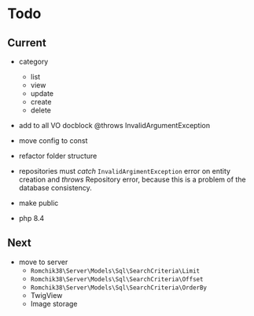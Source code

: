 # Todo

## Current

- category
  - list
  - view
  - update
  - create
  - delete

- add to all VO docblock @throws InvalidArgumentException
- move config to const
- refactor folder structure

- repositories must *catch* `InvalidArgimentException` error on entity creation and *throws* Repository error, because this is a problem of the database consistency.

- make public
- php 8.4

## Next

- move to server
  - `Romchik38\Server\Models\Sql\SearchCriteria\Limit`
  - `Romchik38\Server\Models\Sql\SearchCriteria\Offset`
  - `Romchik38\Server\Models\Sql\SearchCriteria\OrderBy`
  - TwigView
  - Image storage
  